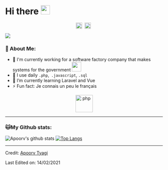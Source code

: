 # Hi there <img src="https://github.com/TheDudeThatCode/TheDudeThatCode/blob/master/Assets/Hi.gif" width="29px">
<p align="center">
<a href="https://twitter.com/_andreolv" target="blank"><img align="center" src="https://cdn.jsdelivr.net/npm/simple-icons@3.0.1/icons/twitter.svg" alt="apoorv__tyagi" height="20" width="20" /></a>&nbsp;
<a href="https://www.linkedin.com/in/andrefatm/" target="blank"><img align="center" src="https://cdn.jsdelivr.net/npm/simple-icons@3.0.1/icons/linkedin.svg" alt="apoorvtyagi" height="20" width="20" /></a>&nbsp;
</p>

![](https://camo.githubusercontent.com/992babdffd8c74a1502de375fbdf7e4d54773242/68747470733a2f2f6d656469612e67697068792e636f6d2f6d656469612f53576f536b4e36447854737a71494b4571762f67697068792e676966)

### 🤵 About Me:
- 🏦 I'm currently working for a software factory company that makes systems for the government
      <img src="https://media.giphy.com/media/WUlplcMpOCEmTGBtBW/giphy.gif" width="30">
- 🤔 I use daily ```.php```,``` .javascript```, ```.sql```
- 🌱 I’m currently learning Laravel and Vue
- ⚡ Fun fact: Je connais un peu le français

<p align="center">
<!-- <img src="https://devicons.github.io/devicon/devicon.git/icons/php/php-plain.svg" alt="php" width="55" height="55"/>  -->
<img src="https://www.vectorlogo.zone/logos/php/php-horizontal.svg" alt="php" width="55" height="55"/>
      
<!-- <img src="https://devicons.github.io/devicon/devicon.git/icons/laravel/laravel-plain.svg" alt="laravel" width="55" height="55"/>
<img src="https://devicons.github.io/devicon/devicon.git/icons/javascript/javascript-original.svg" alt="javascript" width="55" height="55"/> 
<img src="https://devicons.github.io/devicon/devicon.git/icons/javascript/javascript-original.svg" alt="javascript" width="55" height="55"/>
<img src="https://devicons.github.io/devicon/devicon.git/icons/css3/css3-original-wordmark.svg" alt="css3" width="55" height="55"/>
<img src="https://devicons.github.io/devicon/devicon.git/icons/git/git-original.svg" alt="git" width="55" height="55"/>
<img src="https://devicons.github.io/devicon/devicon.git/icons/google/google-original.svg" alt="google" width="55" height="55"/>
<img src="https://devicons.github.io/devicon/devicon.git/icons/jquery/jquery-original.svg" alt="jquery" width="55" height="55"/> -->
</p>


---
### 🐱My Github stats:
![Apoorv's github stats](https://github-readme-stats.vercel.app/api?username=andreolv&show_icons=true&title_color=ffc857&icon_color=8ac926&text_color=daf7dc&bg_color=151515&hide=["stars"])
[![Top Langs](https://github-readme-stats.vercel.app/api/top-langs/?username=andreolv&layout=compact&text_color=daf7dc&bg_color=151515)](https://github.com/andreolv/github-readme-stats)

----
Credit: [Apoorv Tyagi](https://github.com/ApoorvTyagi)

Last Edited on: 14/02/2021
